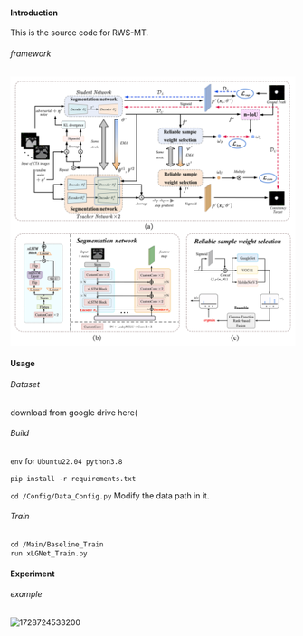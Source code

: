 #### Introduction

This is the source code for RWS-MT.

###### framework

![1728724364424](image/README/1728724364424.png)

#### Usage
###### Dataset
download from google drive here(
###### Build

`env` for `Ubuntu22.04 python3.8`

```
pip install -r requirements.txt
```

`cd /Config/Data_Config.py`   Modify the data path in it.

###### Train

```
cd /Main/Baseline_Train
run xLGNet_Train.py
```

#### Experiment

###### example

![1728724533200](image/README/1728724533200.png)
